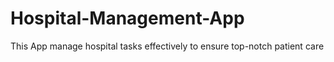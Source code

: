 # Hospital-Management-App
This App manage hospital tasks effectively to ensure top-notch patient care
